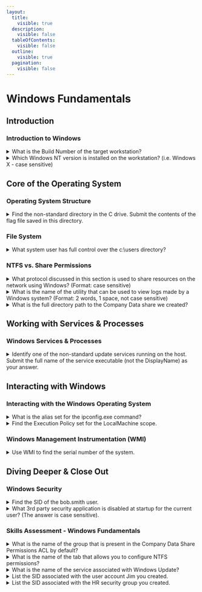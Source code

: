 ```yaml
---
layout:
  title:
    visible: true
  description:
    visible: false
  tableOfContents:
    visible: false
  outline:
    visible: true
  pagination:
    visible: false
---
```


# Windows Fundamentals

## Introduction

### Introduction to Windows

<details>

<summary>What is the Build Number of the target workstation?</summary>

19041

Use the `Get-WmiObject -Class win32_OperatingSystem | select Version,BuildNumber` command to view the build number.

</details>

<details>

<summary>Which Windows NT version is installed on the workstation? (i.e. Windows X - case sensitive)</summary>

Windows 10

Use the `Get-WmiObject -Class win32_OperatingSystem | select Version,BuildNumber` command to view the version.

</details>

## Core of the Operating System

### Operating System Structure

<details>

<summary>Find the non-standard directory in the C drive. Submit the contents of the flag file saved in this directory.</summary>

c8fe8d977d3a0c655ed7cf81e4d13c75

Use `cd` to navigate to the C drive. Go into the Academy directory (the non-standard directory).

</details>

### File System

<details>

<summary>What system user has full control over the c:\users directory?</summary>

bob.smith

</details>

### NTFS vs. Share Permissions

<details>

<summary>What protocol discussed in this section is used to share resources on the network using Windows? (Format: case sensitive)</summary>

SMB

SMB stands for Server Message Block protocol.

</details>

<details>

<summary>What is the name of the utility that can be used to view logs made by a Windows system? (Format: 2 words, 1 space, not case sensitive)</summary>

Event Viewer

</details>

<details>

<summary>What is the full directory path to the Company Data share we created?</summary>

C:\Users\htb-student\Desktop\Company Data

</details>

## Working with Services & Processes

### Windows Services & Processes

<details>

<summary>Identify one of the non-standard update services running on the host. Submit the full name of the service executable (not the DisplayName) as your answer.</summary>

FoxitReaderUpdateService.exe

I looked through the Task Manger's Services tab to find the name of the service. Right click and press "Go to Details" to see the name of the service executable.

</details>

## Interacting with Windows

### Interacting with the Windows Operating System

<details>

<summary>What is the alias set for the ipconfig.exe command?</summary>

ifconfig

</details>

<details>

<summary>Find the Execution Policy set for the LocalMachine scope.</summary>

Unrestricted

</details>

### Windows Management Instrumentation (WMI)

<details>

<summary>Use WMI to find the serial number of the system.</summary>

00329-10280-00000-AA938

Use the `Get-WmiObject -Class Win32_OperatingSystem | select SerialNumber | ft` command in PowerShell.

</details>

## Diving Deeper & Close Out

### Windows Security

<details>

<summary>Find the SID of the bob.smith user.</summary>

S-1-5-21-2614195641-1726409526-3792725429-1003

Use the `get-localuser | Select name,sid` command.

</details>

<details>

<summary>What 3rd party security application is disabled at startup for the current user? (The answer is case sensitive).</summary>

NordVPN

</details>

### Skills Assessment - Windows Fundamentals

<details>

<summary>What is the name of the group that is present in the Company Data Share Permissions ACL by default?</summary>

Everyone

</details>

<details>

<summary>What is the name of the tab that allows you to configure NTFS permissions?</summary>

Security

</details>

<details>

<summary>What is the name of the service associated with Windows Update?</summary>

wuauserv

</details>

<details>

<summary>List the SID associated with the user account Jim you created.</summary>

S-1-5-21-2614195641-1726409526-3792725429-1006

Create Jim using Computer Management's Local Users and Groups tab. Then, use the `get-localuser | Select name,sid` command in PowerShell.

</details>

<details>

<summary>List the SID associated with the HR security group you created.</summary>

S-1-5-21-2614195641-1726409526-3792725429-1007

Create HR using Computer Management's Local Users and Groups tab. Then, use the `get-localgroup | Select name,sid` command in PowerShell.

</details>
